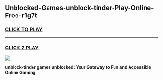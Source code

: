 
## Unblocked-Games-unblock-tinder-Play-Online-Free-r1g7t
<h3>
<a href="https://premium76.site?title=unblock-tinder&ref=26A">CLICK TO PLAY</a></h3>
<hr>

<h3>
<a href="https://premium76.site?title=unblock-tinder&ref=26A">CLICK 2 PLAY</a>
  
</h3>

<a href="https://premium76.site?title=unblock-tinder&ref=26A"><img src="https://clearcache.store/games.png"></a>


**unblock-tinder games unblocked: Your Gateway to Fun and Accessible Online Gaming**
